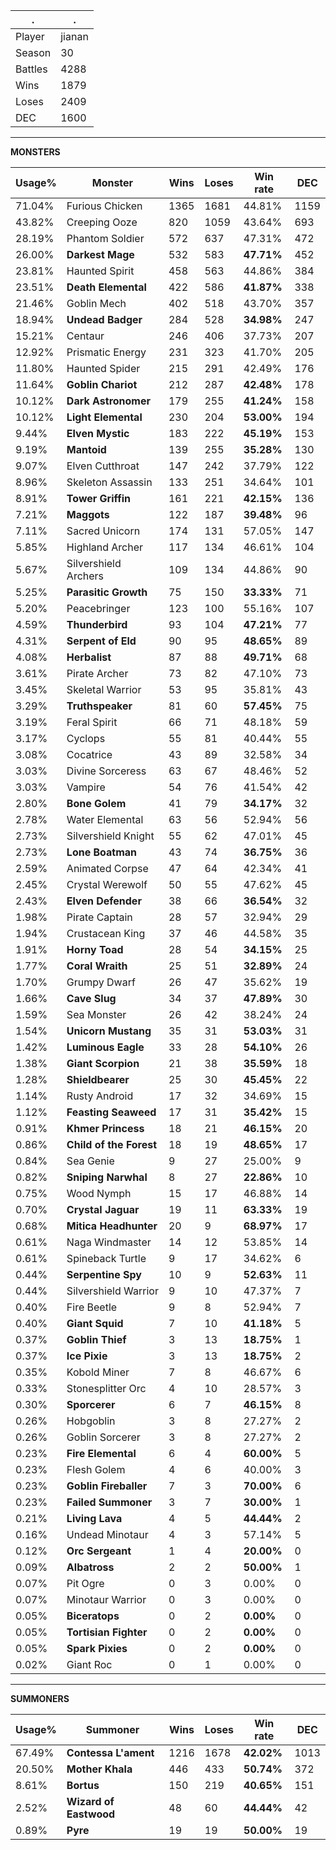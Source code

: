 .|.
|-|-
Player|jianan
Season|30
Battles|4288
Wins|1879
Loses|2409
DEC|1600

---
**MONSTERS**

Usage%|Monster|Wins|Loses|Win rate|DEC|
-|-|-|-|-|-|
71.04%|Furious Chicken|1365|1681|44.81%|1159|
43.82%|Creeping Ooze|820|1059|43.64%|693|
28.19%|Phantom Soldier|572|637|47.31%|472|
26.00%|**Darkest Mage**|532|583|**47.71%**|452|
23.81%|Haunted Spirit|458|563|44.86%|384|
23.51%|**Death Elemental**|422|586|**41.87%**|338|
21.46%|Goblin Mech|402|518|43.70%|357|
18.94%|**Undead Badger**|284|528|**34.98%**|247|
15.21%|Centaur|246|406|37.73%|207|
12.92%|Prismatic Energy|231|323|41.70%|205|
11.80%|Haunted Spider|215|291|42.49%|176|
11.64%|**Goblin Chariot**|212|287|**42.48%**|178|
10.12%|**Dark Astronomer**|179|255|**41.24%**|158|
10.12%|**Light Elemental**|230|204|**53.00%**|194|
9.44%|**Elven Mystic**|183|222|**45.19%**|153|
9.19%|**Mantoid**|139|255|**35.28%**|130|
9.07%|Elven Cutthroat|147|242|37.79%|122|
8.96%|Skeleton Assassin|133|251|34.64%|101|
8.91%|**Tower Griffin**|161|221|**42.15%**|136|
7.21%|**Maggots**|122|187|**39.48%**|96|
7.11%|Sacred Unicorn|174|131|57.05%|147|
5.85%|Highland Archer|117|134|46.61%|104|
5.67%|Silvershield Archers|109|134|44.86%|90|
5.25%|**Parasitic Growth**|75|150|**33.33%**|71|
5.20%|Peacebringer|123|100|55.16%|107|
4.59%|**Thunderbird**|93|104|**47.21%**|77|
4.31%|**Serpent of Eld**|90|95|**48.65%**|89|
4.08%|**Herbalist**|87|88|**49.71%**|68|
3.61%|Pirate Archer|73|82|47.10%|73|
3.45%|Skeletal Warrior|53|95|35.81%|43|
3.29%|**Truthspeaker**|81|60|**57.45%**|75|
3.19%|Feral Spirit|66|71|48.18%|59|
3.17%|Cyclops|55|81|40.44%|55|
3.08%|Cocatrice|43|89|32.58%|34|
3.03%|Divine Sorceress|63|67|48.46%|52|
3.03%|Vampire|54|76|41.54%|42|
2.80%|**Bone Golem**|41|79|**34.17%**|32|
2.78%|Water Elemental|63|56|52.94%|56|
2.73%|Silvershield Knight|55|62|47.01%|45|
2.73%|**Lone Boatman**|43|74|**36.75%**|36|
2.59%|Animated Corpse|47|64|42.34%|41|
2.45%|Crystal Werewolf|50|55|47.62%|45|
2.43%|**Elven Defender**|38|66|**36.54%**|32|
1.98%|Pirate Captain|28|57|32.94%|29|
1.94%|Crustacean King|37|46|44.58%|35|
1.91%|**Horny Toad**|28|54|**34.15%**|25|
1.77%|**Coral Wraith**|25|51|**32.89%**|24|
1.70%|Grumpy Dwarf|26|47|35.62%|19|
1.66%|**Cave Slug**|34|37|**47.89%**|30|
1.59%|Sea Monster|26|42|38.24%|24|
1.54%|**Unicorn Mustang**|35|31|**53.03%**|31|
1.42%|**Luminous Eagle**|33|28|**54.10%**|26|
1.38%|**Giant Scorpion**|21|38|**35.59%**|18|
1.28%|**Shieldbearer**|25|30|**45.45%**|22|
1.14%|Rusty Android|17|32|34.69%|15|
1.12%|**Feasting Seaweed**|17|31|**35.42%**|15|
0.91%|**Khmer Princess**|18|21|**46.15%**|20|
0.86%|**Child of the Forest**|18|19|**48.65%**|17|
0.84%|Sea Genie|9|27|25.00%|9|
0.82%|**Sniping Narwhal**|8|27|**22.86%**|10|
0.75%|Wood Nymph|15|17|46.88%|14|
0.70%|**Crystal Jaguar**|19|11|**63.33%**|19|
0.68%|**Mitica Headhunter**|20|9|**68.97%**|17|
0.61%|Naga Windmaster|14|12|53.85%|14|
0.61%|Spineback Turtle|9|17|34.62%|6|
0.44%|**Serpentine Spy**|10|9|**52.63%**|11|
0.44%|Silvershield Warrior|9|10|47.37%|7|
0.40%|Fire Beetle|9|8|52.94%|7|
0.40%|**Giant Squid**|7|10|**41.18%**|5|
0.37%|**Goblin Thief**|3|13|**18.75%**|1|
0.37%|**Ice Pixie**|3|13|**18.75%**|2|
0.35%|Kobold Miner|7|8|46.67%|6|
0.33%|Stonesplitter Orc|4|10|28.57%|3|
0.30%|**Sporcerer**|6|7|**46.15%**|8|
0.26%|Hobgoblin|3|8|27.27%|2|
0.26%|Goblin Sorcerer|3|8|27.27%|2|
0.23%|**Fire Elemental**|6|4|**60.00%**|5|
0.23%|Flesh Golem|4|6|40.00%|3|
0.23%|**Goblin Fireballer**|7|3|**70.00%**|6|
0.23%|**Failed Summoner**|3|7|**30.00%**|1|
0.21%|**Living Lava**|4|5|**44.44%**|2|
0.16%|Undead Minotaur|4|3|57.14%|5|
0.12%|**Orc Sergeant**|1|4|**20.00%**|0|
0.09%|**Albatross**|2|2|**50.00%**|1|
0.07%|Pit Ogre|0|3|0.00%|0|
0.07%|Minotaur Warrior|0|3|0.00%|0|
0.05%|**Biceratops**|0|2|**0.00%**|0|
0.05%|**Tortisian Fighter**|0|2|**0.00%**|0|
0.05%|**Spark Pixies**|0|2|**0.00%**|0|
0.02%|Giant Roc|0|1|0.00%|0|

---
**SUMMONERS**

Usage%|Summoner|Wins|Loses|Win rate|DEC|
-|-|-|-|-|-|
67.49%|**Contessa L'ament**|1216|1678|**42.02%**|1013|
20.50%|**Mother Khala**|446|433|**50.74%**|372|
8.61%|**Bortus**|150|219|**40.65%**|151|
2.52%|**Wizard of Eastwood**|48|60|**44.44%**|42|
0.89%|**Pyre**|19|19|**50.00%**|19|
